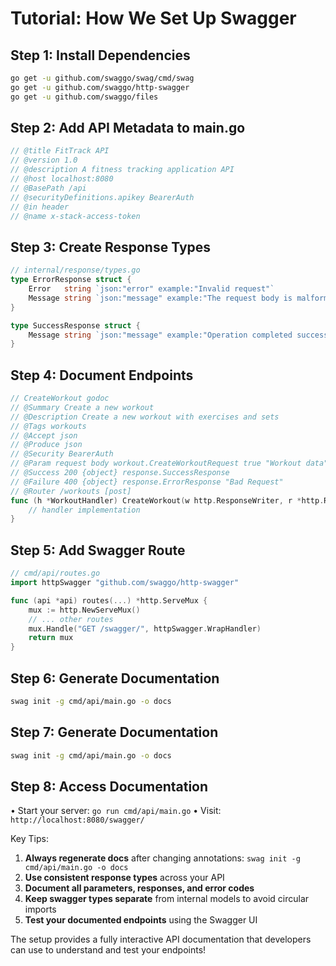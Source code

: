 # Tutorial: How We Set Up Swagger

## Step 1: Install Dependencies
```bash
go get -u github.com/swaggo/swag/cmd/swag
go get -u github.com/swaggo/http-swagger
go get -u github.com/swaggo/files
```

## Step 2: Add API Metadata to main.go
```go
// @title FitTrack API
// @version 1.0
// @description A fitness tracking application API
// @host localhost:8080
// @BasePath /api
// @securityDefinitions.apikey BearerAuth
// @in header
// @name x-stack-access-token
```
## Step 3: Create Response Types
```go
// internal/response/types.go
type ErrorResponse struct {
    Error   string `json:"error" example:"Invalid request"`
    Message string `json:"message" example:"The request body is malformed"`
}

type SuccessResponse struct {
    Message string `json:"message" example:"Operation completed successfully"`
}
```

## Step 4: Document Endpoints
```go
// CreateWorkout godoc
// @Summary Create a new workout
// @Description Create a new workout with exercises and sets
// @Tags workouts
// @Accept json
// @Produce json
// @Security BearerAuth
// @Param request body workout.CreateWorkoutRequest true "Workout data"
// @Success 200 {object} response.SuccessResponse
// @Failure 400 {object} response.ErrorResponse "Bad Request"
// @Router /workouts [post]
func (h *WorkoutHandler) CreateWorkout(w http.ResponseWriter, r *http.Request) {
    // handler implementation
}
```
## Step 5: Add Swagger Route
```go
// cmd/api/routes.go
import httpSwagger "github.com/swaggo/http-swagger"

func (api *api) routes(...) *http.ServeMux {
    mux := http.NewServeMux()
    // ... other routes
    mux.Handle("GET /swagger/", httpSwagger.WrapHandler)
    return mux
}
```

## Step 6: Generate Documentation
```bash
swag init -g cmd/api/main.go -o docs
```

## Step 7: Generate Documentation
```bash
swag init -g cmd/api/main.go -o docs
```

## Step 8: Access Documentation
•  Start your server: `go run cmd/api/main.go`
•  Visit: `http://localhost:8080/swagger/`

Key Tips:
1. **Always regenerate docs** after changing annotations: `swag init -g cmd/api/main.go -o docs`
2. **Use consistent response types** across your API
3. **Document all parameters, responses, and error codes**
4. **Keep swagger types separate** from internal models to avoid circular imports
5. **Test your documented endpoints** using the Swagger UI

The setup provides a fully interactive API documentation that developers can use to understand and test your endpoints!